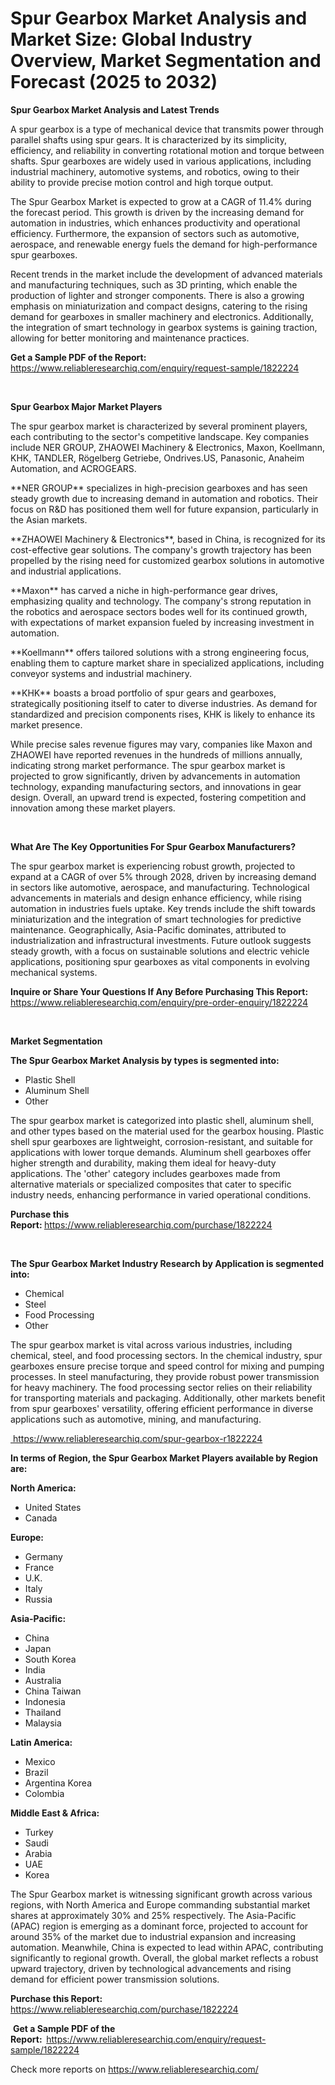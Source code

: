 <p><h1>Spur Gearbox Market Analysis and Market Size: Global Industry Overview, Market Segmentation and Forecast (2025 to 2032)</h1></p><p><strong>Spur Gearbox Market Analysis and Latest Trends</strong></p>
<p><p>A spur gearbox is a type of mechanical device that transmits power through parallel shafts using spur gears. It is characterized by its simplicity, efficiency, and reliability in converting rotational motion and torque between shafts. Spur gearboxes are widely used in various applications, including industrial machinery, automotive systems, and robotics, owing to their ability to provide precise motion control and high torque output.</p><p>The Spur Gearbox Market is expected to grow at a CAGR of 11.4% during the forecast period. This growth is driven by the increasing demand for automation in industries, which enhances productivity and operational efficiency. Furthermore, the expansion of sectors such as automotive, aerospace, and renewable energy fuels the demand for high-performance spur gearboxes.</p><p>Recent trends in the market include the development of advanced materials and manufacturing techniques, such as 3D printing, which enable the production of lighter and stronger components. There is also a growing emphasis on miniaturization and compact designs, catering to the rising demand for gearboxes in smaller machinery and electronics. Additionally, the integration of smart technology in gearbox systems is gaining traction, allowing for better monitoring and maintenance practices.</p></p>
<p><strong>Get a Sample PDF of the Report:&nbsp;</strong> <a href="https://www.reliableresearchiq.com/enquiry/request-sample/1822224?utm_campaign=2886&utm_medium=2&utm_source=Github&utm_content=ia&utm_term=09042025&utm_id=spur-gearbox">https://www.reliableresearchiq.com/enquiry/request-sample/1822224</a></p>
<p>&nbsp;</p>
<p><strong>Spur Gearbox Major Market Players</strong></p>
<p><p>The spur gearbox market is characterized by several prominent players, each contributing to the sector's competitive landscape. Key companies include NER GROUP, ZHAOWEI Machinery & Electronics, Maxon, Koellmann, KHK, TANDLER, Rögelberg Getriebe, Ondrives.US, Panasonic, Anaheim Automation, and ACROGEARS.</p><p>**NER GROUP** specializes in high-precision gearboxes and has seen steady growth due to increasing demand in automation and robotics. Their focus on R&D has positioned them well for future expansion, particularly in the Asian markets.</p><p>**ZHAOWEI Machinery & Electronics**, based in China, is recognized for its cost-effective gear solutions. The company's growth trajectory has been propelled by the rising need for customized gearbox solutions in automotive and industrial applications. </p><p>**Maxon** has carved a niche in high-performance gear drives, emphasizing quality and technology. The company's strong reputation in the robotics and aerospace sectors bodes well for its continued growth, with expectations of market expansion fueled by increasing investment in automation.</p><p>**Koellmann** offers tailored solutions with a strong engineering focus, enabling them to capture market share in specialized applications, including conveyor systems and industrial machinery. </p><p>**KHK** boasts a broad portfolio of spur gears and gearboxes, strategically positioning itself to cater to diverse industries. As demand for standardized and precision components rises, KHK is likely to enhance its market presence.</p><p>While precise sales revenue figures may vary, companies like Maxon and ZHAOWEI have reported revenues in the hundreds of millions annually, indicating strong market performance. The spur gearbox market is projected to grow significantly, driven by advancements in automation technology, expanding manufacturing sectors, and innovations in gear design. Overall, an upward trend is expected, fostering competition and innovation among these market players.</p></p>
<p>&nbsp;</p>
<p><strong>What Are The Key Opportunities For Spur Gearbox Manufacturers?</strong></p>
<p><p>The spur gearbox market is experiencing robust growth, projected to expand at a CAGR of over 5% through 2028, driven by increasing demand in sectors like automotive, aerospace, and manufacturing. Technological advancements in materials and design enhance efficiency, while rising automation in industries fuels uptake. Key trends include the shift towards miniaturization and the integration of smart technologies for predictive maintenance. Geographically, Asia-Pacific dominates, attributed to industrialization and infrastructural investments. Future outlook suggests steady growth, with a focus on sustainable solutions and electric vehicle applications, positioning spur gearboxes as vital components in evolving mechanical systems.</p></p>
<p><strong>Inquire or Share Your Questions If Any Before Purchasing This Report:</strong> <a href="https://www.reliableresearchiq.com/enquiry/pre-order-enquiry/1822224?utm_campaign=2886&utm_medium=2&utm_source=Github&utm_content=ia&utm_term=09042025&utm_id=spur-gearbox">https://www.reliableresearchiq.com/enquiry/pre-order-enquiry/1822224</a></p>
<p>&nbsp;</p>
<p><strong>Market Segmentation</strong></p>
<p><strong>The Spur Gearbox Market Analysis by types is segmented into:</strong></p>
<p><ul><li>Plastic Shell</li><li>Aluminum Shell</li><li>Other</li></ul></p>
<p><p>The spur gearbox market is categorized into plastic shell, aluminum shell, and other types based on the material used for the gearbox housing. Plastic shell spur gearboxes are lightweight, corrosion-resistant, and suitable for applications with lower torque demands. Aluminum shell gearboxes offer higher strength and durability, making them ideal for heavy-duty applications. The 'other' category includes gearboxes made from alternative materials or specialized composites that cater to specific industry needs, enhancing performance in varied operational conditions.</p></p>
<p><strong>Purchase this Report:&nbsp;</strong><a href="https://www.reliableresearchiq.com/purchase/1822224?utm_campaign=2886&utm_medium=2&utm_source=Github&utm_content=ia&utm_term=09042025&utm_id=spur-gearbox">https://www.reliableresearchiq.com/purchase/1822224</a></p>
<p>&nbsp;</p>
<p><strong>The Spur Gearbox Market Industry Research by Application is segmented into:</strong></p>
<p><ul><li>Chemical</li><li>Steel</li><li>Food Processing</li><li>Other</li></ul></p>
<p><p>The spur gearbox market is vital across various industries, including chemical, steel, and food processing sectors. In the chemical industry, spur gearboxes ensure precise torque and speed control for mixing and pumping processes. In steel manufacturing, they provide robust power transmission for heavy machinery. The food processing sector relies on their reliability for transporting materials and packaging. Additionally, other markets benefit from spur gearboxes' versatility, offering efficient performance in diverse applications such as automotive, mining, and manufacturing.</p></p>
<p><a href="https://www.reliableresearchiq.com/spur-gearbox-r1822224?utm_campaign=2886&utm_medium=2&utm_source=Github&utm_content=ia&utm_term=09042025&utm_id=spur-gearbox">&nbsp;https://www.reliableresearchiq.com/spur-gearbox-r1822224</a></p>
<p><strong>In terms of Region, the Spur Gearbox Market Players available by Region are:</strong></p>
<p>
    <p> <strong> North America: </strong>
        <ul>
            <li>United States</li>
            <li>Canada</li>
        </ul>
        </p> 
    <p> <strong> Europe: </strong>
        <ul>
            <li>Germany</li>
            <li>France</li>
            <li>U.K.</li>
            <li>Italy</li>
            <li>Russia</li>
        </ul>
        </p> 
    <p> <strong> Asia-Pacific: </strong>
        <ul>
            <li>China</li>
            <li>Japan</li>
            <li>South Korea</li>
            <li>India</li>
            <li>Australia</li>
            <li>China Taiwan</li>
            <li>Indonesia</li>
            <li>Thailand</li>
            <li>Malaysia</li>
        </ul>
        </p> 
    <p> <strong> Latin America: </strong>
        <ul>
            <li>Mexico</li>
            <li>Brazil</li>
            <li>Argentina Korea</li>
            <li>Colombia</li>
        </ul>
        </p> 
    <p> <strong> Middle East & Africa: </strong>
        <ul>
            <li>Turkey</li>
            <li>Saudi</li>
            <li>Arabia</li>
            <li>UAE</li>
            <li>Korea</li>
        </ul>
    </p>
    </p>
<p><p>The Spur Gearbox market is witnessing significant growth across various regions, with North America and Europe commanding substantial market shares at approximately 30% and 25% respectively. The Asia-Pacific (APAC) region is emerging as a dominant force, projected to account for around 35% of the market due to industrial expansion and increasing automation. Meanwhile, China is expected to lead within APAC, contributing significantly to regional growth. Overall, the global market reflects a robust upward trajectory, driven by technological advancements and rising demand for efficient power transmission solutions.</p></p>
<p><strong>Purchase this Report: </strong><a href="https://www.reliableresearchiq.com/purchase/1822224?utm_campaign=2886&utm_medium=2&utm_source=Github&utm_content=ia&utm_term=09042025&utm_id=spur-gearbox">https://www.reliableresearchiq.com/purchase/1822224</a></p>
<p>&nbsp;<strong>Get a Sample PDF of the Report:&nbsp;&nbsp;</strong><a href="https://www.reliableresearchiq.com/enquiry/request-sample/1822224?utm_campaign=2886&utm_medium=2&utm_source=Github&utm_content=ia&utm_term=09042025&utm_id=spur-gearbox">https://www.reliableresearchiq.com/enquiry/request-sample/1822224</a></p>
<p><strong></strong></p>
<p>Check more reports on <a href="https://www.reliableresearchiq.com/?utm_campaign=2886&utm_medium=2&utm_source=Github&utm_content=ia&utm_term=09042025&utm_id=spur-gearbox">https://www.reliableresearchiq.com/</a></p>